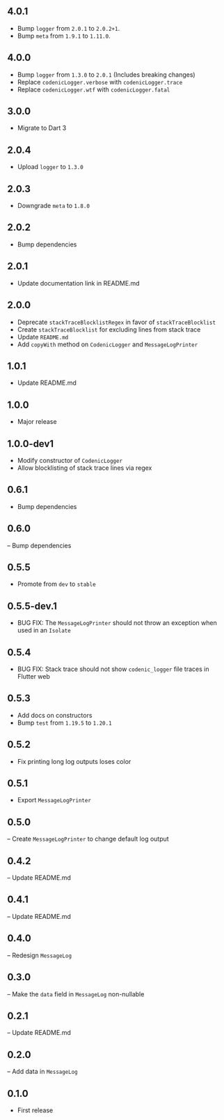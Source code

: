 ## 4.0.1
- Bump `logger` from `2.0.1` to `2.0.2+1`.
- Bump `meta` from `1.9.1` to `1.11.0`.

## 4.0.0
- Bump `logger` from `1.3.0` to `2.0.1` (Includes breaking changes)
- Replace `codenicLogger.verbose` with `codenicLogger.trace`
- Replace `codenicLogger.wtf` with `codenicLogger.fatal`

## 3.0.0
- Migrate to Dart 3

## 2.0.4
- Upload `logger` to `1.3.0`

## 2.0.3
- Downgrade `meta` to `1.8.0`

## 2.0.2
- Bump dependencies

## 2.0.1
- Update documentation link in README.md

## 2.0.0
- Deprecate `stackTraceBlocklistRegex` in favor of `stackTraceBlocklist`
- Create `stackTraceBlocklist` for excluding lines from stack trace
- Update `README.md`
- Add `copyWith` method on `CodenicLogger` and `MessageLogPrinter`

## 1.0.1
- Update README.md
## 1.0.0
- Major release

## 1.0.0-dev1
- Modify constructor of `CodenicLogger`
- Allow blocklisting of stack trace lines via regex
## 0.6.1
- Bump dependencies
## 0.6.0

– Bump dependencies

## 0.5.5

- Promote from `dev` to `stable`

## 0.5.5-dev.1

- BUG FIX: The `MessageLogPrinter` should not throw an exception when used in 
an `Isolate`

## 0.5.4

- BUG FIX: Stack trace should not show `codenic_logger` file traces in Flutter 
web

## 0.5.3

- Add docs on constructors
- Bump `test` from `1.19.5` to `1.20.1`

## 0.5.2

- Fix printing long log outputs loses color

## 0.5.1

- Export `MessageLogPrinter`

## 0.5.0

– Create `MessageLogPrinter` to change default log output

## 0.4.2

– Update README.md

## 0.4.1

– Update README.md

## 0.4.0

– Redesign `MessageLog`

## 0.3.0

– Make the `data` field in `MessageLog` non-nullable

## 0.2.1

– Update README.md

## 0.2.0

– Add data in `MessageLog`

## 0.1.0

- First release
